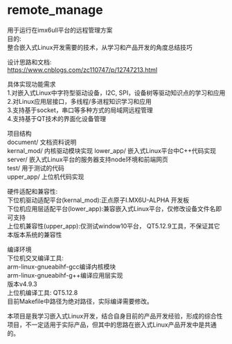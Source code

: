 # remote_manage
用于运行在imx6ull平台的远程管理方案  
目的:  
整合嵌入式Linux开发需要的技术，从学习和产品开发的角度总结技巧  

设计思路和文档:  
https://www.cnblogs.com/zc110747/p/12747213.html    

具体实现功能需求  
1.对嵌入式Linux中字符型驱动设备，I2C, SPI，设备树等驱动知识点的学习和应用  
2.对Linux应用层接口，多线程/多进程知识学习和应用  
3.支持基于socket，串口等多种方式的局域网远程管理  
4.支持基于QT技术的界面化设备管理  
  
项目结构  
document/   文档资料说明  
kernal_mod/ 内核驱动模块实现 
lower_app/  嵌入式Linux平台中C++代码实现  
server/     嵌入式Linux平台的服务器支持node环境和前端网页   
test/       用于测试的代码  
upper_app/  上位机代码实现      

硬件适配和兼容性:  
下位机驱动适配平台(kernal_mod):正点原子I.MX6U-ALPHA 开发板  
下位机应用层适配平台(lower_app):兼容嵌入式Linux平台，仅修改设备文件名即可支持  
上位机兼容性(upper_app):仅测试window10平台， QT5.12.9工具，不保证其它本版本系统的兼容性        

编译环境  
下位机交叉编译工具:    
arm-linux-gnueabihf-gcc编译内核模块  
arm-linux-gnueabihf-g++编译应用层实现  
版本v4.9.3  
上位机编译工具: QT5.12.8  
目前Makefile中路径为绝对路径，实际编译需要修改。  

本项目是我学习嵌入式Linux开发，结合自身目前的产品开发经验，形成的综合性项目，不一定适用于实际产品，但其中的思路在嵌入式Linux产品开发中是共通的。
